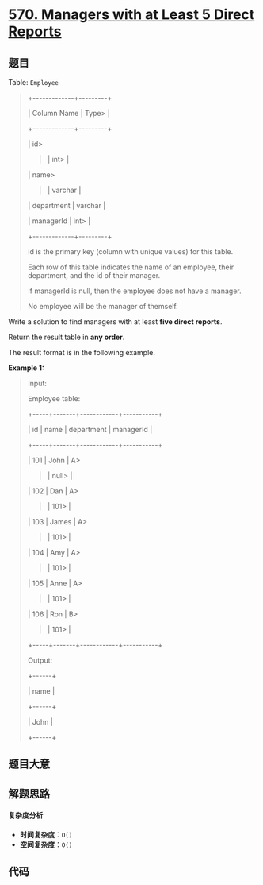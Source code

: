 # [570. Managers with at Least 5 Direct Reports](https://leetcode.com/problems/managers-with-at-least-5-direct-reports/)

## 题目

Table: `Employee`

> +-------------+---------+
>
> | Column Name | Type>
> |
>
> +-------------+---------+
>
> | id>
>
> > | int>
> > |
>
> | name>
>
> > | varchar |
>
> | department | varchar |
>
> | managerId | int>
> |
>
> +-------------+---------+
>
> id is the primary key (column with unique values) for this table.
>
> Each row of this table indicates the name of an employee, their department, and the id of their manager.
>
> If managerId is null, then the employee does not have a manager.
>
> No employee will be the manager of themself.

Write a solution to find managers with at least **five direct reports**.

Return the result table in **any order**.

The result format is in the following example.

**Example 1:**

> Input:
>
> Employee table:
>
> +-----+-------+------------+-----------+
>
> | id | name | department | managerId |
>
> +-----+-------+------------+-----------+
>
> | 101 | John | A>
>
> > | null>
> > |
>
> | 102 | Dan | A>
>
> > | 101>
> > |
>
> | 103 | James | A>
>
> > | 101>
> > |
>
> | 104 | Amy | A>
>
> > | 101>
> > |
>
> | 105 | Anne | A>
>
> > | 101>
> > |
>
> | 106 | Ron | B>
>
> > | 101>
> > |
>
> +-----+-------+------------+-----------+
>
> Output:
>
> +------+
>
> | name |
>
> +------+
>
> | John |
>
> +------+

## 题目大意

## 解题思路

#### 复杂度分析

- **时间复杂度**：`O()`
- **空间复杂度**：`O()`

## 代码

```javascript

```
